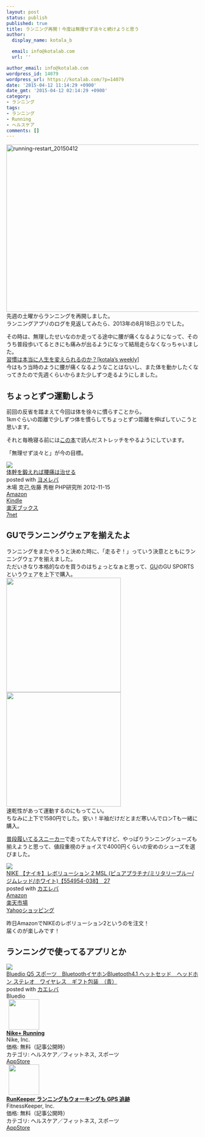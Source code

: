 ```yaml
---
layout: post
status: publish
published: true
title: ランニング再開！今度は無理せず淡々と続けようと思う
author:
  display_name: kotala_b

  email: info@kotalab.com
  url: ''

author_email: info@kotalab.com
wordpress_id: 14079
wordpress_url: https://kotalab.com/?p=14079
date: '2015-04-12 11:14:29 +0900'
date_gmt: '2015-04-12 02:14:29 +0900'
category:
- ランニング
tags:
- ランニング
- Running
- ヘルスケア
comments: []
---
```

<p><img src="https://kotalab.com/wp-content/uploads/2015/04/running-restart_20150412-780x439.png" alt="running-restart_20150412" width="780" height="439" class="aligncenter size-large wp-image-14089" /><br />
先週の土曜からランニングを再開しました。<br />
ランニングアプリのログを見返してみたら、2013年の8月18日ぶりでした。</p>
<p>その時は、無理したせいなのか走ってる途中に腰が痛くなるようになって、そのうち普段歩いてるときにも痛みが出るようになって結局走らなくなっちゃいました。<br />
<a href="https://kotalab.com/weekly-130609">習慣は本当に人生を変えられるのか？[kotala&rsquo;s weekly]</a><br />
今はもう当時のように腰が痛くなるようなことはないし、また体を動かしたくなってきたので先週くらいからまた少しずつ走るようにしました。<br />
<!--more--></p>
<h2>ちょっとずつ運動しよう</h2>
<p>前回の反省を踏まえて今回は体を徐々に慣らすことから。<br />
1kmぐらいの距離で少しずつ体を慣らしてちょっとずつ距離を伸ばしていこうと思います。</p>
<p>それと毎晩寝る前には<a href="http://www.amazon.co.jp/exec/obidos/asin/4569808255/same-22/" rel="nofollow" target="_blank">この本</a>で読んだストレッチをやるようにしています。</p>
<p>「無理せず淡々と」が今の目標。</p>
<div class="booklink-box">
<div class="booklink-image"><a href="http://www.amazon.co.jp/exec/obidos/asin/4569808255/same-22/" rel="nofollow" target="_blank"><img src="http://ecx.images-amazon.com/images/I/41R9XD%2Bcf1L._SL160_.jpg" style="border: none;" /></a></div>
<div class="booklink-info">
<div class="booklink-name"><a href="http://www.amazon.co.jp/exec/obidos/asin/4569808255/same-22/" rel="nofollow" target="_blank">体幹を鍛えれば腰痛は治せる</a>
<div class="booklink-powered-date">posted with <a href="http://yomereba.com" rel="nofollow" target="_blank">ヨメレバ</a></div>
</div>
<div class="booklink-detail">木場 克己,佐藤 秀樹 PHP研究所 2012-11-15    </div>
<div class="booklink-link2">
<div class="shoplinkamazon"><a href="http://www.amazon.co.jp/exec/obidos/asin/4569808255/same-22/" rel="nofollow" target="_blank">Amazon</a></div>
<div class="shoplinkkindle"><a href="http://www.amazon.co.jp/gp/search?keywords=%91%CC%8A%B2%82%F0%92b%82%A6%82%EA%82%CE%8D%98%92%C9%82%CD%8E%A1%82%B9%82%E9&__mk_ja_JP=%83J%83%5E%83J%83i&url=node%3D2275256051&tag=same-22" rel="nofollow" target="_blank">Kindle</a></div>
<div class="shoplinkrakuten"><a href="http://c.af.moshimo.com/af/c/click?a_id=374939&p_id=56&pc_id=56&pl_id=637&s_v=b5Rz2P0601xu&url=http%3A%2F%2Fbooks.rakuten.co.jp%2Frb%2F12055250%2F" rel="nofollow" target="_blank">楽天ブックス</a><img src="http://i.af.moshimo.com/af/i/impression?a_id=374939&p_id=56&pc_id=56&pl_id=637" width="1" height="1" style="border:none;"></div>
<div class="shoplinkseven"><a href="http://ck.jp.ap.valuecommerce.com/servlet/referral?sid=2967684&pid=881104827&vc_url=http%3A%2F%2Fwww.7netshopping.jp%2Fbooks%2Fsearch_result%2F%3Fctgy%3Dbooks%26code%3D4569808255" target="_blank">7net</a><img src="http://atq.ad.valuecommerce.com/servlet/atq/gifbanner?sid=2967684&pid=881104827" height="1" width="1" border="0"></div>
</p></div>
</div>
<div class="booklink-footer"></div>
</div>
<h2>GUでランニングウェアを揃えたよ</h2>
<p>ランニングをまたやろうと決めた時に、「走るぞ！」っていう決意とともにランニングウェアを揃えました。<br />
ただいきなり本格的なのを買うのはちょっとなぁと思って、<a href="http://www.uniqlo.com/jp/store/feature/gu/sports/men/?_ga=1.29440760.659082157.1428104102" target="_blank">GU</a>のGU SPORTSというウェアを上下で購入。<br />
<img src="http://im.uniqlo.com/images/jp/pc/goods/259034/item/09_259034.jpg" width="300" /><br />
<img src="http://im.uniqlo.com/images/jp/pc/goods/261832/item/09_261832.jpg" width="300" /><br />
速乾性があって運動するのにもってこい。<br />
ちなみに上下で1580円でした。安い！半袖だけだとまだ寒いんでロンTも一緒に購入。</p>
<p><a href="https://kotalab.com/gravis-tarmac-hi-cut-mns">普段履いてるスニーカー</a>で走ってたんですけど、やっぱりランニングシューズも揃えようと思って、値段重視のチョイスで4000円くらいの安めのシューズを選びました。</p>
<div class="kaerebalink-box">
<div class="kaerebalink-image"><a href="http://www.amazon.co.jp/exec/obidos/ASIN/B00JUD0Z80/same-22/ref=nosim/" rel="nofollow" target="_blank"><img src="http://ecx.images-amazon.com/images/I/41T9kM3Iq4L._SL160_.jpg" style="border: none;" /></a></div>
<div class="kaerebalink-info">
<div class="kaerebalink-name"><a href="http://www.amazon.co.jp/exec/obidos/ASIN/B00JUD0Z80/same-22/ref=nosim/" rel="nofollow" target="_blank">NIKE 【ナイキ】レボリューション 2 MSL (ピュアプラチナ/ミリタリーブルー/ジムレッド/ホワイト)【554954-038】　27</a>
<div class="kaerebalink-powered-date">posted with <a href="http://kaereba.com" rel="nofollow" target="_blank">カエレバ</a></div>
</div>
<div class="kaerebalink-detail"></div>
<div class="kaerebalink-link1">
<div class="shoplinkamazon"><a href="http://www.amazon.co.jp/gp/search?keywords=NIKE%20%83%8C%83%7B%83%8A%83%85%81%5B%83V%83%87%83%93%202&__mk_ja_JP=%83J%83%5E%83J%83i&tag=same-22" rel="nofollow" target="_blank">Amazon</a></div>
<div class="shoplinkrakuten"><a href="http://c.af.moshimo.com/af/c/click?a_id=374939&p_id=54&pc_id=54&pl_id=616&s_v=b5Rz2P0601xu&url=http%3A%2F%2Fsearch.rakuten.co.jp%2Fsearch%2Fmall%2FNIKE%2520%25E3%2583%25AC%25E3%2583%259C%25E3%2583%25AA%25E3%2583%25A5%25E3%2583%25BC%25E3%2582%25B7%25E3%2583%25A7%25E3%2583%25B3%25202%2F-%2Ff.1-p.1-s.1-sf.0-st.A-v.2%3Fx%3D0" rel="nofollow" target="_blank">楽天市場</a><img src="http://i.af.moshimo.com/af/i/impression?a_id=374939&p_id=54&pc_id=54&pl_id=616" width="1" height="1" style="border:none;"></div>
<div class="shoplinkyahoo"><a href="http://ck.jp.ap.valuecommerce.com/servlet/referral?sid=2967684&pid=881104827&vc_url=http%3A%2F%2Fsearch.shopping.yahoo.co.jp%2Fsearch%3Fp%3DNIKE%2520%25E3%2583%25AC%25E3%2583%259C%25E3%2583%25AA%25E3%2583%25A5%25E3%2583%25BC%25E3%2582%25B7%25E3%2583%25A7%25E3%2583%25B3%25202" rel="nofollow"  target="_blank">Yahooショッピング<img src="http://ad.jp.ap.valuecommerce.com/servlet/gifbanner?sid=2967684&pid=881104827" height="1" width="1" border="0"></a></div>
</div>
</div>
<div class="booklink-footer" style="clear: left"></div>
</div>
<p>昨日AmazonでNIKEのレボリューション2というのを注文！<br />
届くのが楽しみです！</p>
<h2 class="app">ランニングで使ってるアプリとか</h2>
<div class="kaerebalink-box">
<div class="kaerebalink-image"><a href="http://www.amazon.co.jp/exec/obidos/ASIN/B00QBRDL3Y/same-22/ref=nosim/" rel="nofollow" target="_blank"><img src="http://ecx.images-amazon.com/images/I/31tkglXC3-L._SL160_.jpg" style="border: none;" /></a></div>
<div class="kaerebalink-info">
<div class="kaerebalink-name"><a href="http://www.amazon.co.jp/exec/obidos/ASIN/B00QBRDL3Y/same-22/ref=nosim/" rel="nofollow" target="_blank">Bluedio Q5 スポーツ　BluetoothイヤホンBluetooth4.1 ヘットセッド　ヘッドホン ステレオ　ワイヤレス　ギフト包装　（青）</a>
<div class="kaerebalink-powered-date">posted with <a href="http://kaereba.com" rel="nofollow" target="_blank">カエレバ</a></div>
</div>
<div class="kaerebalink-detail"> Bluedio     </div>
<div class="kaerebalink-link1"></div>
</div>
<div class="booklink-footer" style="clear: left"></div>
</div>
<div class="applink">
<div class="applinkimg"><a href="https://itunes.apple.com/jp/app/nike+-running/id387771637?mt=8&uo=4&at=10l4yU" rel="nofollow" target="_blank"><img hspace="6" src="http://a929.phobos.apple.com/us/r30/Purple5/v4/6b/bf/aa/6bbfaa04-2378-e6b3-1b0f-55be4693ce03/mzl.oqucbhdc.png" width="80" /></a></div>
<div class="applinktext">
<div class="applinktitle"><strong><a href="https://itunes.apple.com/jp/app/nike+-running/id387771637?mt=8&uo=4&at=10l4yU" rel="nofollow" target="_blank">Nike+ Running</a></strong></div>
<div class="applinkinfo">Nike, Inc.</div>
<div class="applinkinfo">価格: 無料（記事公開時）</div>
<div class="applinkinfo">カテゴリ: ヘルスケア／フィットネス, スポーツ</div>
</div>
<div class="clear"></div>
<div class="appstorelink"><a href="https://itunes.apple.com/jp/app/nike+-running/id387771637?mt=8&uo=4&at=10l4yU" rel="nofollow" target="_blank">AppStore</a></div>
</div>
<div class="applink">
<div class="applinkimg"><a href="https://itunes.apple.com/jp/app/runkeeper-ranningumou-okingumo/id300235330?mt=8&uo=4&at=10l4yU" rel="nofollow" target="_blank"><img hspace="6" src="http://a126.phobos.apple.com/us/r30/Purple1/v4/0b/db/0f/0bdb0f1b-51eb-fb07-2f8f-12781594f79a/mzl.vomvalra.png" width="80" /></a></div>
<div class="applinktext">
<div class="applinktitle"><strong><a href="https://itunes.apple.com/jp/app/runkeeper-ranningumou-okingumo/id300235330?mt=8&uo=4&at=10l4yU" rel="nofollow" target="_blank">RunKeeper ランニングもウォーキングも GPS 追跡</a></strong></div>
<div class="applinkinfo">FitnessKeeper, Inc.</div>
<div class="applinkinfo">価格: 無料（記事公開時）</div>
<div class="applinkinfo">カテゴリ: ヘルスケア／フィットネス, スポーツ</div>
</div>
<div class="clear"></div>
<div class="appstorelink"><a href="https://itunes.apple.com/jp/app/runkeeper-ranningumou-okingumo/id300235330?mt=8&uo=4&at=10l4yU" rel="nofollow" target="_blank">AppStore</a></div>
</div>
